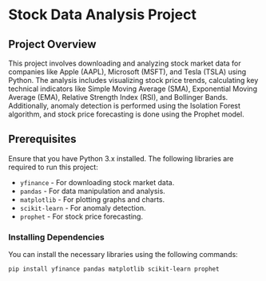 # Stock Data Analysis Project

## Project Overview
This project involves downloading and analyzing stock market data for companies like Apple (AAPL), Microsoft (MSFT), and Tesla (TSLA) using Python. The analysis includes visualizing stock price trends, calculating key technical indicators like Simple Moving Average (SMA), Exponential Moving Average (EMA), Relative Strength Index (RSI), and Bollinger Bands. Additionally, anomaly detection is performed using the Isolation Forest algorithm, and stock price forecasting is done using the Prophet model.

## Prerequisites
Ensure that you have Python 3.x installed. The following libraries are required to run this project:

- `yfinance` - For downloading stock market data.
- `pandas` - For data manipulation and analysis.
- `matplotlib` - For plotting graphs and charts.
- `scikit-learn` - For anomaly detection.
- `prophet` - For stock price forecasting.

### Installing Dependencies
You can install the necessary libraries using the following commands:

```bash
pip install yfinance pandas matplotlib scikit-learn prophet
